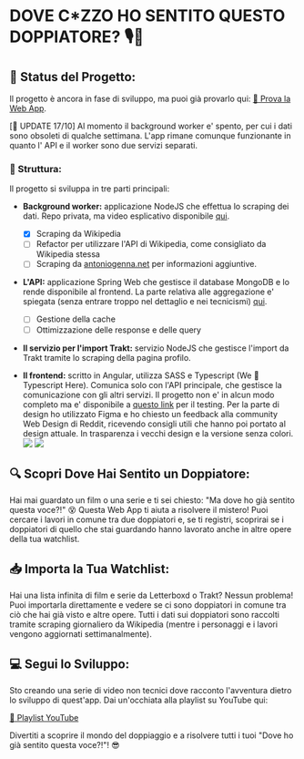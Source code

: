 # DOVE C\*ZZO HO SENTITO QUESTO DOPPIATORE? 🎙️🤔

## 🚧 Status del Progetto:
Il progetto è ancora in fase di sviluppo, ma puoi già provarlo qui: [🔗 Prova la Web App](https://dovehosentitoquestodoppiatore.netlify.app).

[🫧 UPDATE 17/10] Al momento il background worker e' spento, per cui i dati sono obsoleti di qualche settimana. L'app rimane comunque funzionante in quanto l' API e il worker sono due servizi separati.
### 🫧 Struttura: 

Il progetto si sviluppa in tre parti principali: 

- **Background worker:** applicazione NodeJS che effettua lo scraping dei dati. Repo privata, ma video esplicativo disponibile [qui](https://youtube.com/playlist?list=PL8sPO0ZGGI9Ktw0Yn_YM6Dg8rPFNcPxZa&si=HxTdQojqYwJIimxV). 
  - [x]  Scraping da Wikipedia
  - [ ]  Refactor per utilizzare l'API di Wikipedia, come consigliato da Wikipedia stessa
  - [ ] Scraping da [antoniogenna.net](https://www.antoniogenna.net/doppiaggio/) per informazioni aggiuntive.

- **L'API:** applicazione Spring Web che gestisce il database MongoDB e lo rende disponibile al frontend. La parte relativa alle aggregazione e' spiegata (senza entrare troppo nel dettaglio e nei tecnicismi) [qui](https://youtube.com/playlist?list=PL8sPO0ZGGI9Ktw0Yn_YM6Dg8rPFNcPxZa&si=HxTdQojqYwJIimxV). 
  - [ ] Gestione della cache 
  - [ ] Ottimizzazione delle response e delle query

- **Il servizio per l'import Trakt:** servizio NodeJS che gestisce l'import da Trakt tramite lo scraping della pagina profilo.

- **Il frontend:** scritto in Angular, utilizza SASS e Typescript (We 💖 Typescript Here). 
Comunica solo con l'API principale, che gestisce la comunicazione con gli altri servizi.
  Il progetto non e' in alcun modo completo ma e' disponibile a [questo link](https://dovehosentitoquestodoppiatore.netlify.app) per il testing. 
  Per la parte di design ho utilizzato Figma e ho chiesto un feedback alla community Web Design di Reddit, ricevendo consigli utili che hanno poi portato al design attuale. 
  In trasparenza i vecchi design e la versione senza colori.
![](https://i.imgur.com/BtGmDpL.png)
![](https://i.imgur.com/XewbTR6.png)

## 🔍 Scopri Dove Hai Sentito un Doppiatore:
Hai mai guardato un film o una serie e ti sei chiesto: "Ma dove ho già sentito questa voce?!" 😵 Questa Web App ti aiuta a risolvere il mistero! Puoi cercare i lavori in comune tra due doppiatori e, se ti registri, scoprirai se i doppiatori di quello che stai guardando hanno lavorato anche in altre opere della tua watchlist.

## 📥 Importa la Tua Watchlist:
Hai una lista infinita di film e serie da Letterboxd o Trakt? Nessun problema! Puoi importarla direttamente e vedere se ci sono doppiatori in comune tra ciò che hai già visto e altre opere. Tutti i dati sui doppiatori sono raccolti tramite scraping giornaliero da Wikipedia (mentre i personaggi e i lavori vengono aggiornati settimanalmente).

## 💻 Segui lo Sviluppo:
Sto creando una serie di video non tecnici dove racconto l'avventura dietro lo sviluppo di quest'app. Dai un'occhiata alla playlist su YouTube qui: 

[🎥 Playlist YouTube](https://youtube.com/playlist?list=PL8sPO0ZGGI9Ktw0Yn_YM6Dg8rPFNcPxZa&si=HxTdQojqYwJIimxV)

Divertiti a scoprire il mondo del doppiaggio e a risolvere tutti i tuoi "Dove ho già sentito questa voce?!"! 😎
